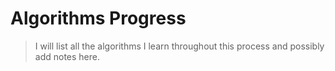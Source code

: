 # Algorithms Progress

> I will list all the algorithms I learn throughout this process and possibly add notes here.